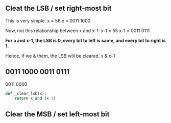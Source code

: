## Cleat the LSB / set right-most bit

This is very simple. 
x = 56
x = 0011 1000

Now, not this relationship between x and x-1:
x-1 = 55
x-1 = 0011 0111

**For a and x-1, the LSB is 0, every bit to left is same, and every bit to right is 1.**

Hence, if we & them, the LSB will be cleared.
x & x-1

0011 1000
0011 0111
---------
0011 0000

```python
def _clear_lsb(x):
    return x and (x-1)
```


## Clear the MSB / set left-most bit

